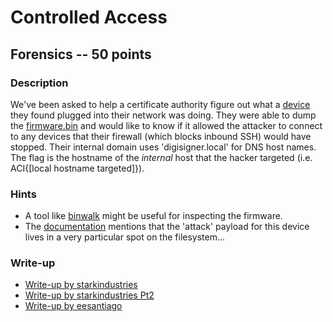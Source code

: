 # Controlled Access

## Forensics -- 50 points

### Description

We've been asked to help a certificate authority figure out what a [device](https://shop.hak5.org/products/shark-jack) they found plugged into their network was doing. They were able to dump the [firmware.bin](./firmware.bin) and would like to know if it allowed the attacker to connect to any devices that their firewall (which blocks inbound SSH) would have stopped. Their internal domain uses 'digisigner.local' for DNS host names. The flag is the hostname of the *internal* host that the hacker targeted (i.e. ACI{[local hostname targeted]}).

### Hints

* A tool like [binwalk](https://github.com/ReFirmLabs/binwalk) might be useful for inspecting the firmware.
* The [documentation](https://docs.hak5.org/hc/en-us/categories/360002117973-Shark-Jack) mentions that the 'attack' payload for this device lives in a very particular spot on the filesystem...


### Write-up

- [Write-up by starkindustries](https://github.com/starkindustries/CyberStakes2020#controlled-access---points-50)
- [Write-up by starkindustries Pt2](https://github.com/starkindustries/CyberStakes2020/tree/master/ControlledAccess)
- [Write-up by eesantiago](https://github.com/eesantiago/Writeups/tree/master/CyberStakes_2020/controlled_access)
